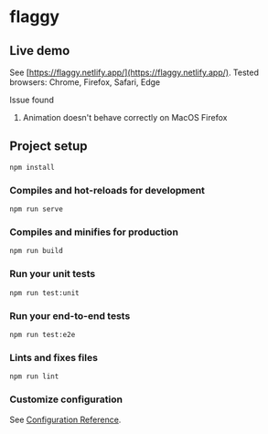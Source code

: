 # flaggy

## Live demo
See [https://flaggy.netlify.app/](https://flaggy.netlify.app/).
Tested browsers: Chrome, Firefox, Safari, Edge

Issue found
  1. Animation doesn't behave correctly on MacOS Firefox

## Project setup
```
npm install
```

### Compiles and hot-reloads for development
```
npm run serve
```

### Compiles and minifies for production
```
npm run build
```

### Run your unit tests
```
npm run test:unit
```

### Run your end-to-end tests
```
npm run test:e2e
```

### Lints and fixes files
```
npm run lint
```

### Customize configuration
See [Configuration Reference](https://cli.vuejs.org/config/).
